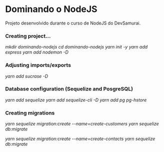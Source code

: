 # Dominando o NodeJS

Projeto desenvolvido durante o curso de NodeJS do DevSamurai.

### Creating project...

*mkdir dominando-nodejs*
*cd dominando-nodejs*
*yarn init -y*
*yarn add express*
*yarn add nodemon -D*

### Adjusting imports/exports

*yarn add sucrase -D*

### Database configuration (Sequelize and PosgreSQL)

*yarn add sequelize*
*yarn add sequelize-cli -D*
*yarn add pg pg-hstore*

### Creating migrations

*yarn sequelize migration:create --name=create-customers*
*yarn sequelize db:migrate*

*yarn sequelize migration:create --name=create-contacts*
*yarn sequelize db:migrate*
